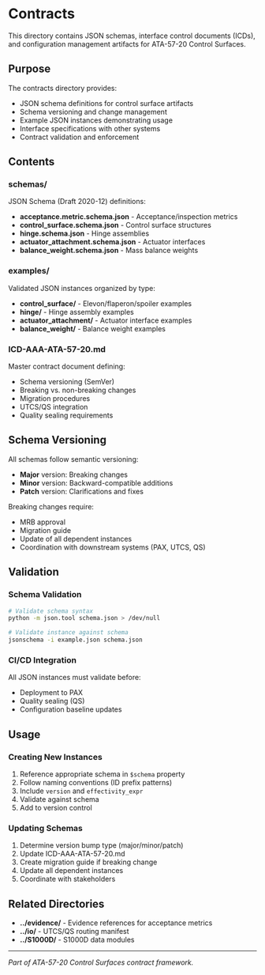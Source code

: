 # Contracts

This directory contains JSON schemas, interface control documents (ICDs), and configuration management artifacts for ATA-57-20 Control Surfaces.

## Purpose

The contracts directory provides:
- JSON schema definitions for control surface artifacts
- Schema versioning and change management
- Example JSON instances demonstrating usage
- Interface specifications with other systems
- Contract validation and enforcement

## Contents

### schemas/
JSON Schema (Draft 2020-12) definitions:
- **acceptance.metric.schema.json** - Acceptance/inspection metrics
- **control_surface.schema.json** - Control surface structures
- **hinge.schema.json** - Hinge assemblies
- **actuator_attachment.schema.json** - Actuator interfaces
- **balance_weight.schema.json** - Mass balance weights

### examples/
Validated JSON instances organized by type:
- **control_surface/** - Elevon/flaperon/spoiler examples
- **hinge/** - Hinge assembly examples
- **actuator_attachment/** - Actuator interface examples
- **balance_weight/** - Balance weight examples

### ICD-AAA-ATA-57-20.md
Master contract document defining:
- Schema versioning (SemVer)
- Breaking vs. non-breaking changes
- Migration procedures
- UTCS/QS integration
- Quality sealing requirements

## Schema Versioning

All schemas follow semantic versioning:
- **Major** version: Breaking changes
- **Minor** version: Backward-compatible additions
- **Patch** version: Clarifications and fixes

Breaking changes require:
- MRB approval
- Migration guide
- Update of all dependent instances
- Coordination with downstream systems (PAX, UTCS, QS)

## Validation

### Schema Validation
```bash
# Validate schema syntax
python -m json.tool schema.json > /dev/null

# Validate instance against schema
jsonschema -i example.json schema.json
```

### CI/CD Integration
All JSON instances must validate before:
- Deployment to PAX
- Quality sealing (QS)
- Configuration baseline updates

## Usage

### Creating New Instances
1. Reference appropriate schema in `$schema` property
2. Follow naming conventions (ID prefix patterns)
3. Include `version` and `effectivity_expr`
4. Validate against schema
5. Add to version control

### Updating Schemas
1. Determine version bump type (major/minor/patch)
2. Update ICD-AAA-ATA-57-20.md
3. Create migration guide if breaking change
4. Update all dependent instances
5. Coordinate with stakeholders

## Related Directories

- **../evidence/** - Evidence references for acceptance metrics
- **../io/** - UTCS/QS routing manifest
- **../S1000D/** - S1000D data modules

---
*Part of ATA-57-20 Control Surfaces contract framework.*
